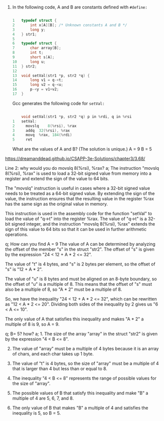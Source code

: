 1.  In the following code, A and B are constants defined with `#define:`
    
    ```c
    
    1	typedef struct {
    2		int x[A][B]; /* Unknown constants A and B */
    3		long y;
    4	} str1;
    5	
    6	typedef struct {
    7		char array[B];
    8		int t;
    9		short s[A];
    10		long u;
    11	} str2;
    12	
    13	void setVal(str1 *p, str2 *q) {
    14		long v1 = q-<t;
    15		long v2 = q-<u;
    16		p-<y = v1+v2;
    17	}
    ```
    
    Gcc generates the following code for `setVal:`
    
    ```c
    
    	void setVal(str1 *p, str2 *q) p in %rdi, q in %rsi
    1	setVal:
    2	  movslq	8(%rsi), %rax
    3	  addq	32(%rsi), %rax
    4	  movq	%rax, 184(%rdi)
    5	  ret
    ```
    
    What are the values of A and B? (The solution is unique.)
	A = 9
	B = 5

https://dreamanddead.github.io/CSAPP-3e-Solutions/chapter3/3.68/

Line 2: why would you do movslq 8(%rsi), %rax?
a; The instruction "movslq 8(%rsi), %rax" is used to load a 32-bit signed value from memory into a register and extend the sign of the value to 64 bits.

The "movslq" instruction is useful in cases where a 32-bit signed value needs to be treated as a 64-bit signed value. By extending the sign of the value, the instruction ensures that the resulting value in the register %rax has the same sign as the original value in memory.

This instruction is used in the assembly code for the function "setVal" to load the value of "q->t" into the register %rax. The value of "q->t" is a 32-bit signed integer, and the instruction "movslq 8(%rsi), %rax" extends the sign of this value to 64 bits so that it can be used in further arithmetic operations.

q; How can you find A = 9
The value of A can be determined by analyzing the offset of the member "s" in the struct "str2". The offset of "s" is given by the expression "24 < 12 + A * 2 <= 32".

The value of "t" is 4 bytes, and "s" is 2 bytes per element, so the offset of "s" is "12 + A * 2".

The value of "u" is 8 bytes and must be aligned on an 8-byte boundary, so the offset of "u" is a multiple of 8. This means that the offset of "s" must also be a multiple of 8, so "A * 2" must be a multiple of 8.

So, we have the inequality "24 < 12 + A * 2 <= 32", which can be rewritten as "12 < A * 2 <= 20". Dividing both sides of the inequality by 2 gives us "6 < A <= 10".

The only value of A that satisfies this inequality and makes "A * 2" a multiple of 8 is 9, so A = 9.

q; B= 5? how?
a; 1.  The size of the array "array" in the struct "str2" is given by the expression "4 < B <= 8".
    
2.  The value of "array" must be a multiple of 4 bytes because it is an array of chars, and each char takes up 1 byte.
    
3.  The value of "t" is 4 bytes, so the size of "array" must be a multiple of 4 that is larger than 4 but less than or equal to 8.
    
4.  The inequality "4 < B <= 8" represents the range of possible values for the size of "array".
    
5.  The possible values of B that satisfy this inequality and make "B" a multiple of 4 are 5, 6, 7, and 8.
    
6.  The only value of B that makes "B" a multiple of 4 and satisfies the inequality is 5, so B = 5.